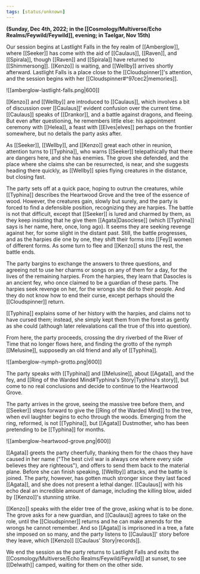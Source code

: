 ```yaml
---
tags: [status/unknown]
---
```


**(Sunday, Dec 4th, 2022; in the [[Cosmology/Multiverse/Echo Realms/Feywild/Feywild]], evening; in Taelgar, Nov 15th)**

Our session begins at Lastlight Falls in the fey realm of [[Amberglow]], where [[Seeker]] has come with the aid of [[Caulaus]], [[Raven]], and [[Spirala]], though [[Raven]] and [[Spirala]] have returned to [[Shimmersong]].  [[Kenzo]] is waiting, and [[Wellby]] arrives shortly afterward. Lastlight Falls is a place close to the [[Cloudspinner]]'s attention, and the session begins with her [[Cloudspinner#^97cec2|memories]]. 

![[amberglow-lastlight-falls.png|600]]

[[Kenzo]] and [[Wellby]] are introduced to [[Caulaus]], which involves a bit of discussion over [[Caulaus]]' evident confusion over the current time. [[Caulaus]] speaks of [[Drankor]], and a battle against dragons, and fleeing. But even after questioning, he remembers little else: his appointment ceremony with [[Helea]], a feast with [[Elves|elves]] perhaps on the frontier somewhere, but no details the party asks after. 

As [[Seeker]], [[Wellby]], and [[Kenzo]] great each other in reunion, attention turns to [[Typhina]], who warns [[Seeker]] telepathically that there are dangers here, and she has enemies. The grove she defended, and the place where she claims she can be resurrected, is near, and she suggests heading there quickly, as [[Wellby]] spies flying creatures in the distance, but closing fast. 

The party sets off at a quick pace, hoping to outrun the creatures, while [[Typhina]] describes the Heartwood Grove and the tree of the essence of wood. However, the creatures gain, slowly but surely, and the party is forced to find a defensible position, recognizing they are harpies. The battle is not that difficult, except that [[Seeker]] is lured and charmed by them, as they keep insisting that he give them [[Agata|Dasoclese]] (which [[Typhina]] says is her name, here, once, long ago). It seems they are seeking revenge against her, for some slight in the distant past. Still, the battle progresses, and as the harpies die one by one, they shift their forms into [[Fey]] women of different forms. As some turn to flee and [[Kenzo]] stuns the rest, the battle ends. 

The party bargins to exchange the answers to three questions, and agreeing not to use her charms or songs on any of them for a day, for the lives of the remaining harpies. From the harpies, they learn that Dasocles is an ancient fey, who once claimed to be a guardian of these parts. The harpies seek revenge on her, for the wrongs she did to their people. And they do not know how to end their curse, except perhaps should the [[Cloudspinner]] return. 

[[Typhina]] explains some of her history with the harpies, and claims not to have cursed them; instead, she simply kept them from the forest as gently as she could (although later relevalations call the true of this into question). 

From here, the party proceeds, crossing the dry riverbed of the River of Time that no longer flows here, and finding the grotto of the nymph [[Melusine]], supposedly an old friend and ally of [[Typhina]].

![[amberglow-nymph-grotto.png|600]]

The party speaks with [[Typhina]] and [[Melusine]], about [[Agata]], and the fey, and [[Ring of the Warded Mind#Typhina's Story|Typhina's story]], but come to no real conclusions and decide to continue to the Heartwood Grove.

The party arrives in the grove, seeing the massive tree before them, and [[Seeker]] steps forward to give the [[Ring of the Warded Mind]] to the tree, when evil laughter begins to echo through the woods. Emerging from the ring, reformed, is not [[Typhina]], but [[Agata]] Dustmother, who has been pretending to be [[Typhina]] for months. 

![[amberglow-heartwood-grove.png|600]]

[[Agata]] greets the party cheerfully, thanking them for the chaos they have caused in her name ("The best civil war is always one where every side believes they are righteous"), and offers to send them back to the material plane. Before she can finish speaking, [[Wellby]] attacks, and the battle is joined. The party, however, has gotten much stronger since they last faced [[Agata]], and she does not present a lethal danger. [[Caulaus]] with his echo deal an incredible amount of damage, including the killing blow, aided by [[Kenzo]]'s stunning strike.

[[Kenzo]] speaks with the elder tree of the grove, asking what is to be done. The grove asks for a new guardian, and [[Caulaus]] agrees to take on the role, until the [[Cloudspinner]] returns and he can make amends for the wrongs he cannot remember. And so [[Agata]] is imprisoned in a tree, a fate she imposed on so many, and the party listens to [[Caulaus]]' story before they leave, which [[Kenzo]] [[Caulaus' Story|records]].

We end the session as the party returns to Lastlight Falls and exits the [[Cosmology/Multiverse/Echo Realms/Feywild/Feywild]] at sunset, to see [[Delwath]] camped, waiting for them on the other side. 






